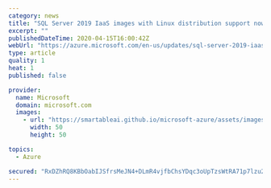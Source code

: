 ```yaml
---
category: news
title: "SQL Server 2019 IaaS images with Linux distribution support now available"
excerpt: ""
publishedDateTime: 2020-04-15T16:00:42Z
webUrl: "https://azure.microsoft.com/en-us/updates/sql-server-2019-iaas-images-with-linux-distribution-support-now-available/"
type: article
quality: 1
heat: 1
published: false

provider:
  name: Microsoft
  domain: microsoft.com
  images:
    - url: "https://smartableai.github.io/microsoft-azure/assets/images/organizations/microsoft.com-50x50.jpg"
      width: 50
      height: 50

topics:
  - Azure

secured: "RxDZhRQ8KBbOabIJSfrsMeJN4+DLmR4vjfbChsYDqc3oUpTzsWtRA71p7lzu2sj+xRsMHLRBtBpmupnlMSAlBIFP3q2i/57uCZY1omHSrW7nn9Htt7cJBmHhAOfR6g8Vl0AQQd6sRHZyYs4ZDi6XBwcKoQrz0kpZCTUnO3jqTkkbLK+QOiEca21hBdFW2xbmRlYbtopzXnGeOsW2EkNtDhrrw01En+dMLc8fN0ZwPnUhFp7ohKqaTwgLjBSM3dW2diAb8j1MzDyheXDWmu95HDpM5vKkCJn4brQgwyguzFsMDaX2JVWan/wMvcqj7RB7XM+CnSJe7MDdg5tpRIqXGg==;TYawg9IXGwRBipi4kFlsig=="
---
```



